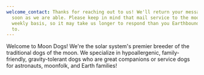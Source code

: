 ```yaml
---
welcome_contact: Thanks for reaching out to us! We'll return your message as
  soon as we are able. Please keep in mind that mail service to the moon is on a
  weekly basis, so it may take us longer to respond than you Earthbound are used
  to.
---
```

Welcome to Moon Dogs! We're the solar system's premier breeder of the traditional dogs of the moon. We specialize in hypoallergenic, family-friendly, gravity-tolerant dogs who are great companions or service dogs for astronauts, moonfolk, and Earth families!